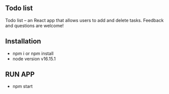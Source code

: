 ## Todo list
Todo list – an React app that allows users to add and delete tasks. Feedback and questions are welcome!

## Installation

- npm i or npm install
- node version v16.15.1

## RUN APP
- npm start

